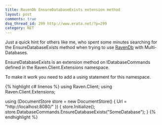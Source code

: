 ```yaml
---
title: RavenDb EnsureDatabaseExists extension method
layout: post
comments: true
dsq_thread_id: 299 http://www.erata.net/?p=299
category: NET
---
```

Just a quick hint for others like me, who spent some minutes searching for the EnsureDatabaseExists method when trying to use [RavenDb][1] with  Multi-Databases. 

EnsureDatabaseExists is an extension method on IDatabaseCommands defined in the Raven.Client.Extensions namespace. 

To make it work you need to add a using statement for this namespace.


{% highlight c# linenos %}
using Raven.Client;
using Raven.Client.Extensions;

using (DocumentStore store = new DocumentStore()
{
    Url = "http://localhost:8080/" 
})
{
    store.Initialize();
    store.DatabaseCommands.EnsureDatabaseExists("SomeDatabase");
}
{% endhighlight %}

 [1]: http://ravendb.net "RavenDb"